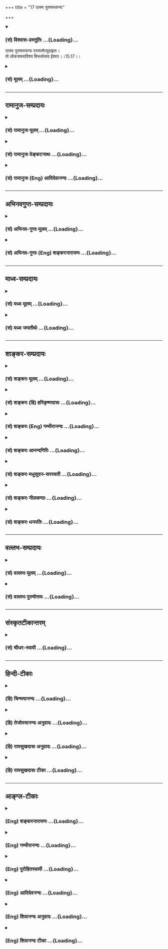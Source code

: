 +++
title = "17 उत्तमः पुरुषस्त्वन्यः"

+++
<div class="js_include" newlevelforh1="3" title="(सं) विश्वास-प्रस्तुतिः" unfilled url="/purANam_vaiShNavam/mahAbhAratam/06-bhIShma-parva/03-bhagavad-gItA-parva/saMskRtam/vishvAsa-prastutiH/15_puruShottama-yogaH/17_uttamaH_puruShast.md">
<details open><summary><h3>(सं) विश्वास-प्रस्तुतिः ...{Loading}...</h3></summary>

उत्तमः पुरुषस्त्वन्यः परमात्मेत्युदाहृतः।  
यो लोकत्रयमाविश्य बिभर्त्यव्यय ईश्वरः।।15.17।।
</details>
</div>
<div class="js_include collapsed" newlevelforh1="3" title="(सं) मूलम्" unfilled url="/purANam_vaiShNavam/mahAbhAratam/06-bhIShma-parva/03-bhagavad-gItA-parva/saMskRtam/mUlam/15_puruShottama-yogaH/17_uttamaH_puruShast.md">
<details><summary><h3>(सं) मूलम् ...{Loading}...</h3></summary>

उत्तमः पुरुषस्त्वन्यः परमात्मेत्युदाहृतः।  
यो लोकत्रयमाविश्य बिभर्त्यव्यय ईश्वरः।।15.17।।
</details>
</div>


_________________
## रामानुज-सम्प्रदायः
<div class="js_include collapsed" newlevelforh1="3" title="(सं) रामानुजः मूलम्" unfilled url="/purANam_vaiShNavam/mahAbhAratam/06-bhIShma-parva/03-bhagavad-gItA-parva/saMskRtam/rAmAnujaH/mUlam/15_puruShottama-yogaH/17_uttamaH_puruShast.md">
<details><summary><h3>(सं) रामानुजः मूलम् ...{Loading}...</h3></summary>

।।15.17।।**उत्तमः पुरुषः तु** ताभ्यां क्षराक्षरशब्दनिर्दिष्टाभ्यां
बद्धमुक्तपुरुषाभ्याम् **अन्यः** अर्थान्तरभूतः **परमात्मा** इति
उदाहृतः। सर्वासु श्रुतिषु परमात्मा इति निर्देशाद् एव हि उत्तमः पुरुषो
बद्धमुक्तपुरुषाभ्याम् अर्थान्तरभूतः इति अवगम्यते। कथम् **यो लोकत्रयम्
आविश्य बिभर्ति** लोक्यत इति लोकः तत्त्रयं लोकत्रयम् अचेतनं तत्संसृष्टः
चेतनो मुक्तः च इति प्रमाणावगम्यम् एतत् त्रयं य आत्मतया आविश्य बिभर्ति; स
तस्माद् व्याप्याद् भर्तव्यात् च अर्थान्तरभूतः। इतः च उक्तात् लोकत्रयाद्
अर्थान्तरभूतः। यतः सः **अव्यय ईश्वरः च।** अव्ययस्वभावो हि व्ययस्वभावाद्
अचेतनात् तत्संबन्धेन तदनुसारिणः च चेतनाद् अचित्संबन्धयोग्यता
पूर्वसंबन्धिनः मुक्तात् च अर्थान्तरभूत एव तथा एतस्य लोकत्रयस्य ईश्वरः
ईशितव्यात् तस्माद् अर्थान्तरभूतः।

</details>
</div>
<div class="js_include collapsed" newlevelforh1="3" title="(सं) रामानुजः वेङ्कटनाथः" unfilled url="/purANam_vaiShNavam/mahAbhAratam/06-bhIShma-parva/03-bhagavad-gItA-parva/saMskRtam/rAmAnujaH/venkaTanAthaH/15_puruShottama-yogaH/17_uttamaH_puruShast.md">
<details><summary><h3>(सं) रामानुजः वेङ्कटनाथः ...{Loading}...</h3></summary>

  
  
।।15.17।। अप्राप्तत्वादन्यत्वस्य विधेयत्वं वदन् तस्य
प्रतियोगिसापेक्षत्वात् प्रकृतक्षराक्षरपुरुषयोरेव प्रतियोगित्वमाह --
उत्तमः पुरुषस्तु ताभ्यामिति। परमात्मेत्युदाहृतः इत्यस्य
विधेयपरत्वासम्भवेन अन्यत्वहेतुपरत्वमाह -- सर्वासु श्रुतिषु चेति। तस्याः
शिखाया मध्ये परमात्मा व्यवस्थितः \[महाना.9।13वासु.6महो.1।9चतुर्वेदो.6\]
आत्मा नारायणः परः \[महाना.9।4\] इत्यादिष्वित्यर्थः।
परमात्मेतिनिर्देशहेतुत्वोपपादकत्वेनोत्तरार्धमवतारयति -- कथमिति।
लोकशब्दस्य भुवनपरत्वे लोकत्रयं भूरादिलोकत्रयं;
स्वर्गमर्त्यपाताललक्षणलोकत्रयं वा स्यात्। तथा च तद्व्यापनभरणयोः
सर्वात्मत्वपर्यवसितपरमात्मत्वोपपादकत्वेन
क्षराक्षरात्मकसर्वान्यत्वसाधकत्वं न स्यात्। कृतकमकृतकं कृतकाकृतकमिति
लोकत्रयपरत्वेऽपि तत्रत्यपुरुषेषु लक्षणा स्वीकार्या ततो वरं
योगवृत्त्याश्रयणमित्यभिप्रेत्य व्याचष्टे -- लोक्यत इति लोक इत्यादिना।
कथमचाक्षुषयोर्बद्धमुक्तयोर्लोकनकर्मत्वमित्यत आह --
प्रमाणावगम्यमेतत्त्रयमिति। यः इति अन्तः प्रविष्टः शास्ता जनानां सर्वात्मा
\[चित्त्यु.11।1आ.3।11\] भर्त्ता सन् भ्रियमाणो बिभर्ति \[आ.3।14\]
इत्यादिकमत्राभिप्रेतम्। सः इति -- परमात्मेति निर्दिष्ट इत्यर्थः। यः
इत्यस्य तत्परत्वात्प्रत्येकं विशेषणानामन्यत्वसाधनसामर्थ्यात्
तदर्थस्थितिमात्रविवक्षायामत्रानपेक्षितोक्त्या
पदान्तरवैयर्थ्यादित्यभिप्रायेणाह -- इतश्चेति।  
  
अत्रावेशभरणेश्वरत्वानां कर्मकर्तृभावेन अन्यत्वोपस्थापकत्वम्; अव्ययत्वस्य
तु साक्षात्स्वभावविरोधादित्यभिप्रायेणाऽऽह -- अव्ययस्वभावो हीति।
एवमवान्तरवैषम्यं दर्शयिष्यतिअव्ययस्वभावतया व्यापनभरणैश्वर्यादियोगेन च
\[रा.भा.15।19\] इति। तत्सम्बन्धेन तदनुसारिण इति --
तदधीनजन्मविनाशादिक्लेशभाज इत्यर्थः।
तद्वज्ज्ञानसङ्कोचविकासलक्षणविकारयोगिन इति वा। योग्यता नाम सहकारिसन्निधौ
कुर्वत्स्वभावत्वं; सहकार्यभावप्रयुक्तकार्याभाववत्त्वं वा। सा च
मुक्तस्याप्यस्तीति स्वभावविरोधस्तत्राप्यविशिष्ट इत्याह --
अचित्सम्बन्धयोग्यतया पूर्वसम्बन्धिन इति। अनवच्छिन्नात्मव्ययत्वं
मुक्तस्यापि नास्तीति भावः। ईश्वरशब्दोऽत्र नानुपयुक्तसंज्ञामात्ररूप
इत्यभिप्रायेणाऽऽह -- तथैतस्येति।
अत्रात्मलक्षणान्तर्गतानुप्रवेशधारणनियमनानां कण्ठोक्तौ
स्वार्थधारणादिवशादेव शेषित्वमपि सिध्यतीत्यभिप्रायेण संग्रहश्लोके
स्वाम्योक्तिः। तथाच तत्र नियन्तृत्वमुपलक्षणीयम्।
एवंअव्ययत्वव्यापनभरणस्वाम्यैः \[रा.भा.16।1\]
इत्यनन्तराध्यायारम्भभाष्येऽपि द्रष्टव्यम्। यद्वा
केवलनियन्तृत्वादिविशिष्टेष्वपीश्वरशब्दस्य प्रयुक्तचरत्वाभावात्
स्वाम्योपश्लिष्टनियमनवेषे च निरूढप्रयोगत्वादीश्वरशब्देनैव
शेषित्वमप्युपस्थापितम्। अपि चात्रयः इति व्याप्त्याद्यानुवादेमयि सर्वमिदं
प्रोतम् \[7।7\] इत्यादिपुरोवादपरामर्शात्तत्प्रकरणेभूमिरापः \[7।4\]
इत्यादिनोक्तं शेषित्वमप्याकृष्यत इति पतिं विश्वस्यात्मेश्वरम्
\[महाना.1।6\] इति पतिशब्दस्थाने चेश्वरशब्दः प्रयुक्त इति,भावः।  
  

</details>
</div>
<div class="js_include collapsed" newlevelforh1="3" title="(सं) रामानुजः (Eng) आदिदेवानन्दः" unfilled url="/purANam_vaiShNavam/mahAbhAratam/06-bhIShma-parva/03-bhagavad-gItA-parva/saMskRtam/rAmAnujaH/english/AdidevAnandaH/15_puruShottama-yogaH/17_uttamaH_puruShast.md">
<details><summary><h3>(सं) रामानुजः (Eng) आदिदेवानन्दः ...{Loading}...</h3></summary>

15.17 But there is the 'Supreme Person who is other than the bound and
liberated selves' expressed by the terms, the 'perishable' and the
'imperishable'. He forms a completely different category. All Srutis
call Him the Supreme Self. But by that very designation as the Supreme
Self, it may be known that the Supreme Person is a category distinct
from the bound and the liberated selves. How; 'Entering the threefold
world,' supports it. 'Loka' (world) is that which is perceived. There
are three such perceivable worlds, He enters the 'three worlds' which
can be understood from the authority of the Srutis. These are the world
of unconscient matter, the world of conscient selves conjoined with
matter, and the world of liberated selves. As understandable from the
Srutis, He enters into these three categories as their Atman and
supports them. Thus, He is an entity different from the triad which He
pervades and maintains. Further He is different, as He is imperishable
and as He is the Lord. Being imperishable, He is different from the
bound non-conscient matter whose nature is subject to decay. He is
different from the bound conscient selves as the latter is subject to
Prakrti and follows its laws. He is also distinguished from the
liberated selves, because in their previous condition they were
connected with matter and mixed with it. Similarly, He is the Lord of
these 'three worlds,' a category distinct from those which have to be
ruled.

</details>
</div>


_________________
## अभिनवगुप्त-सम्प्रदायः
<div class="js_include collapsed" newlevelforh1="3" title="(सं) अभिनव-गुप्तः मूलम्" unfilled url="/purANam_vaiShNavam/mahAbhAratam/06-bhIShma-parva/03-bhagavad-gItA-parva/saMskRtam/abhinava-guptaH/mUlam/15_puruShottama-yogaH/17_uttamaH_puruShast.md">
<details><summary><h3>(सं) अभिनव-गुप्तः मूलम् ...{Loading}...</h3></summary>

।।15.16 -- 15.18।। द्वावित्यादि पुरुषोत्तम इत्यन्तम्। द्वाविमौ पुरुषौ इति
ग्रन्थेनेदमुच्यते -- लोके तावदप्रबुद्धस्वभावोऽपि सर्वः
पृथिव्यादिभूतारब्धशरीरम् आत्मानं चेतनं क्षररूपं जानाति इति लोकस्य
मूढत्वात् द्वैतधीर्न निवर्तते। अहं तु सकलानुग्राही द्वैतग्रन्थिं विभिद्य
सकललोकव्यापकतया वेद्य इति। क्षरमतीतः; भूतानां जडत्वात्। अक्षरमतीतः;
आत्मनोऽप्रबुद्धत्वे सर्वव्यापकत्वखण्डनात्। पुरुषोत्तमो लोके वेदेऽपि सः
उत्तमः पुरुषः इत्यादिभिर्वाक्यैः स एव परमात्मा अद्वयः एवमुच्यते।

</details>
</div>
<div class="js_include collapsed" newlevelforh1="3" title="(सं) अभिनव-गुप्तः (Eng) शङ्करनारायणः" unfilled url="/purANam_vaiShNavam/mahAbhAratam/06-bhIShma-parva/03-bhagavad-gItA-parva/saMskRtam/abhinava-guptaH/english/shankaranArAyaNaH/15_puruShottama-yogaH/17_uttamaH_puruShast.md">
<details><summary><h3>(सं) अभिनव-गुप्तः (Eng) शङ्करनारायणः ...{Loading}...</h3></summary>

15.17 See Comment under 15.18

</details>
</div>


_________________
## माध्व-सम्प्रदायः
<div class="js_include collapsed" newlevelforh1="3" title="(सं) मध्वः मूलम्" unfilled url="/purANam_vaiShNavam/mahAbhAratam/06-bhIShma-parva/03-bhagavad-gItA-parva/saMskRtam/madhvaH/mUlam/15_puruShottama-yogaH/17_uttamaH_puruShast.md">
<details><summary><h3>(सं) मध्वः मूलम् ...{Loading}...</h3></summary>

।।15.16 -- 15.17।। क्षरः भूतानि ब्रह्मादीनि। कूटस्था प्रकृतिः। तथा च
शार्कराक्षश्रुतिः -- प्रजापतिप्रमुखाः सर्वजीवाः क्षरोऽक्षरः पुरुषो वै
प्रधानम्। तदुत्तमं चान्यमुदाहरन्ति जालाजालं मातरिश्वानमेकम् इति।

</details>
</div>
<div class="js_include collapsed" newlevelforh1="3" title="(सं) मध्वः जयतीर्थः" unfilled url="/purANam_vaiShNavam/mahAbhAratam/06-bhIShma-parva/03-bhagavad-gItA-parva/saMskRtam/madhvaH/jayatIrthaH/15_puruShottama-yogaH/17_uttamaH_puruShast.md">
<details><summary><h3>(सं) मध्वः जयतीर्थः ...{Loading}...</h3></summary>

।।15.16 -- 15.17।। क्षराक्षरशब्दौ जडजीवार्थावित्यपव्याख्याननिरासार्थमाह
-- **क्षर** इति। भूतग्रहणं युक्तिसूचनार्थम्। न हि जडमात्रे भूतशब्दो
रूढः; किन्तु जीवेष्वपि। पुरुषशब्दस्य चैतदुपलक्षणम्।
प्रकृतिश्चेतना। अक्षरं इति वक्तव्येकूटस्थः इति वचनमपि युक्तिसूचनार्थमेव।
न हि जीवानां कूटस्थत्वमस्ति;,सुखादिमत्त्वेन विकारित्वात्।
श्रुतिसम्मत्याऽयमेवार्थ इत्याह -- **तथा** चेति। क्षरः इत्यनुवादेन
प्रजापतीत्यादि व्याख्यानम्। अन्यं परमात्मानम्। क्षरान्तर्भूतोऽपि
मातरिश्वा विवक्षाविशेषेणाक्षरोऽपि भवतीत्युच्यते -- **जाले**ति। जालं
संसारबन्धः सोऽस्यास्तीति जालःअर्श आदिभ्योऽच् \[अष्टा.5।2।127\] इति।
तद्रहितश्चाजालः,अभिमानाभावात्।

</details>
</div>


_________________
## शाङ्कर-सम्प्रदायः
<div class="js_include collapsed" newlevelforh1="3" title="(सं) शङ्करः मूलम्" unfilled url="/purANam_vaiShNavam/mahAbhAratam/06-bhIShma-parva/03-bhagavad-gItA-parva/saMskRtam/shankaraH/mUlam/15_puruShottama-yogaH/17_uttamaH_puruShast.md">
<details><summary><h3>(सं) शङ्करः मूलम् ...{Loading}...</h3></summary>

।।15.17।। --,**उत्तमः** उत्कृष्टतमः **पुरुषस्तु अन्यः** अत्यन्तविलक्षणः
आभ्यां **परमात्मा इति** परमश्च असौ देहाद्यविद्याकृतात्मभ्यः; आत्मा च
सर्वभूतानां प्रत्यक्चेतनः; इत्यतः परमात्मा इति **उदाहृतः** उक्तः
वेदान्तेषु। स एव विशिष्यते **यः लोकत्रयं** भूर्भुवःस्वराख्यं स्वकीयया
चैतन्यबलशक्त्या **आविश्य** प्रविश्य **बिभर्ति** स्वरूपसद्भावमात्रेण
बिभर्ति धारयति **अव्ययः** न अस्य व्ययः विद्यते इति अव्ययः। कः **ईश्वरः**
सर्वज्ञः नारायणाख्यः ईशनशीलः।। यथाव्याख्यातस्य ईश्वरस्य पुरुषोत्तमः
इत्येतत् नाम प्रसिद्धम्। तस्य नामनिर्वचनप्रसिद्ध्या अर्थवत्त्वं नाम्नो
दर्शयन् निरतिशयः अहम् ईश्वरः इति आत्मानं दर्शयति भगवान् --,

</details>
</div>
<div class="js_include collapsed" newlevelforh1="3" title="(सं) शङ्करः (हि) हरिकृष्णदासः" unfilled url="/purANam_vaiShNavam/mahAbhAratam/06-bhIShma-parva/03-bhagavad-gItA-parva/saMskRtam/shankaraH/hindI/harikRShNadAsaH/15_puruShottama-yogaH/17_uttamaH_puruShast.md">
<details><summary><h3>(सं) शङ्करः (हि) हरिकृष्णदासः ...{Loading}...</h3></summary>

।।15.17।। तथा जो क्षर और अक्षर -- इन दोनोंसे विलक्षण है; और क्षरअक्षररूप
दोनों उपाधियोंके दोषसे रहित है वह नित्य; शुद्ध; बुद्ध और मुक्तस्वभाववाला
--, उत्तमअतिशय उत्कृष्ट पुरुष तो अन्य ही है। अर्थात् इन दोनोंसे अत्यन्त
विलक्षण है; जो कि परमात्मा नामसे कहा गया है। वह ईश्वर अविद्याजनित
शरीरादि आत्माओंकी अपेक्षा पर है और सब प्राणियोंका आत्मा यानी अन्तरात्मा
है इस कारण वैदान्तवाक्योंमें वह परमात्मा नामसे कहा गया है। उसीका
विशेषरूपसे निरूपण करते हैं -- जो पृथ्वी; अन्तरिक्ष और स्वर्ग -- इन तीनों
लोकोंको; अपने चैतन्यबलकी शक्तिसे उनमें प्रविष्ट होकर; केवल
स्वरूपसत्तामात्रसे उनको धारण करता है और जो अविनाशी ईश्वर है; अर्थात्
जिसका कभी नाश न हो; ऐसा नारायण नामक सर्वज्ञ और सबका शासन करनेवाला है।

</details>
</div>
<div class="js_include collapsed" newlevelforh1="3" title="(सं) शङ्करः (Eng) गम्भीरानन्दः" unfilled url="/purANam_vaiShNavam/mahAbhAratam/06-bhIShma-parva/03-bhagavad-gItA-parva/saMskRtam/shankaraH/english/gambhIrAnandaH/15_puruShottama-yogaH/17_uttamaH_puruShast.md">
<details><summary><h3>(सं) शङ्करः (Eng) गम्भीरानन्दः ...{Loading}...</h3></summary>

15.17 Tu, but; anyah, different, entirely contrary in characteristics
from these; is the uttamah, supreme, most excellent; purusah, Person,
who is different in characteristics from these-the mutable and the
immutable-, untouched by the mutable and the immutable limiting
adjuncts, and is by nature eternal, pure, conscious and free; udahrtah,
spoken of in the Upanisads; iti, as; the paramatma, supreme Self; He is
paramah, supreme, as compared with the selves like body etc. created by
ignorance, and is the atma, Self, the inmost Consciousness of all
beings. Hence He is the supreme Self. He Himself is being specially
described: yah, who, by dint of His own active power inhering in the
energy that is Maya; \[Caitanya, consciousness, itself is the bala
(energy); the sakti (active power) therein is Maya. Through that He
upholds.\] avisya, permeating; loka-trayam, the three worlds-called Bhuh
(Earth), Bhuvah, (Intermediate Space) and Svah (Heaven); bibharti,
upholds (them) by merely being present in His own nature. (And He) is
the avyayah, imperishable; isvarah, God, the Omniscient One called
Narayana, who is the Lord by nature. This name-the supreme Person-of God
as described is well known. Showing that the name is apt by virtue of
its etymological significance, the Lord reveals Himself saying, 'I am
the unsurpassable God':

</details>
</div>
<div class="js_include collapsed" newlevelforh1="3" title="(सं) शङ्करः आनन्दगिरिः" unfilled url="/purANam_vaiShNavam/mahAbhAratam/06-bhIShma-parva/03-bhagavad-gItA-parva/saMskRtam/shankaraH/AnandagiriH/15_puruShottama-yogaH/17_uttamaH_puruShast.md">
<details><summary><h3>(सं) शङ्करः आनन्दगिरिः ...{Loading}...</h3></summary>

।।15.17।। कार्यकारणाख्यौ राशी दर्शयित्वा राश्यन्तरं दर्शयति --
**आभ्यामिति।** वैलक्षण्यफलमाह -- **क्षरेति।** उपाधिद्वयकृतगुणदोषास्पर्शे
फलितमाह -- **नित्येति।** आभ्यां क्षराक्षराभ्यामिति यावत्। उत्तमोऽन्य इति
पदद्वयं वस्तुतः सर्वथैव क्षराक्षरात्मत्वाभावदृष्ट्यर्थम्।
जडवर्गस्यान्यत्वकृतं स्वातन्त्र्यं निरस्यति -- **स एवेति।**
लोकत्रयमित्युपलक्षणं सर्वं जगदपि विवक्षितम्। चैतन्यमेव बलं तत्र
शक्तिर्माया तयेति यावत्। जगद्धारणे परस्य व्यापारान्तरं वारयति --
**स्वरूपेति।** नचास्यान्यो धारयिता स्वतोऽचलत्वादित्याह -- **अव्यय
इति।**संयुक्तमेतत्क्षरमक्षरं च व्यक्ताव्यक्तं भरते विश्वमीशः इति
श्रुत्यर्थं गृहीत्वाह -- **ईश्वर इति।**

</details>
</div>
<div class="js_include collapsed" newlevelforh1="3" title="(सं) शङ्करः मधुसूदन-सरस्वती" unfilled url="/purANam_vaiShNavam/mahAbhAratam/06-bhIShma-parva/03-bhagavad-gItA-parva/saMskRtam/shankaraH/madhusUdana-sarasvatI/15_puruShottama-yogaH/17_uttamaH_puruShast.md">
<details><summary><h3>(सं) शङ्करः मधुसूदन-सरस्वती ...{Loading}...</h3></summary>

।।15.17।। आभ्यां क्षराक्षराभ्यां विलक्षणः
क्षराक्षरोपाधिद्वयदोषेणास्पृष्टो नित्यशुद्धबुद्धमुक्तस्वभाव -- उत्तम
इति। उत्तम उत्कृष्टतमः पुरुषस्त्वन्यः अन्य एवात्यन्तविलक्षण आभ्यां
क्षराक्षराभ्यां जडराशिभ्यामुभयभासकस्तृतीयश्चेतनराशिरित्यर्थः।
परमात्मेत्युदाहृतः अन्नमयप्राणमयमनोमयविज्ञानमयानन्दमयेभ्यः
पञ्चभ्योऽविद्याकल्पितात्मभ्यः परमप्रकृष्टोऽकल्पितोब्रह्मपुच्छं प्रतिष्ठा
इत्युक्त आत्मा च सर्वभूतानां प्रत्यक्चेतन इत्यतः परमात्मेत्युक्तो
वेदान्तेषु यः परमात्मा। लोकत्रयं भूर्भुवःस्वराख्यं सर्वं जगदिति यावत्;
आविश्य स्वकीयया मायाशक्त्याऽधिष्ठाय बिभर्ति सत्तास्फूर्तिप्रदानेन धारयति
पोषयति च। कीदृशः; अव्ययः सर्वविकारशून्य ईश्वरः सर्वस्य नियन्ता नारायणः स
उत्तमः पुरुषः परमात्मेत्युदाहृत इत्यन्वयः। स उत्तमः पुरुषः इति श्रुतेः।

</details>
</div>
<div class="js_include collapsed" newlevelforh1="3" title="(सं) शङ्करः नीलकण्ठः" unfilled url="/purANam_vaiShNavam/mahAbhAratam/06-bhIShma-parva/03-bhagavad-gItA-parva/saMskRtam/shankaraH/nIlakaNThaH/15_puruShottama-yogaH/17_uttamaH_puruShast.md">
<details><summary><h3>(सं) शङ्करः नीलकण्ठः ...{Loading}...</h3></summary>

।।15.17।। एताभ्यां कार्यकारणोपाधिभ्यामन्यो निरुपाधिरुत्तमः पुरुषः योऽसौ
परमात्मेत्युदाहृतः शास्त्रे। योऽसौ मायया ईश्वरो भूत्वा
लोकत्रयमुत्तममध्यमाधमशरीररूपमाविश्य प्रविश्य धारयति शरीरत्रयम्। अथापि
अव्ययः सर्वज्ञत्वेन ईश्वरधर्मेण अल्पज्ञत्वेन जीवधर्मेण वा न व्येति
वर्धते क्षीयते वेत्यर्थः।

</details>
</div>
<div class="js_include collapsed" newlevelforh1="3" title="(सं) शङ्करः धनपतिः" unfilled url="/purANam_vaiShNavam/mahAbhAratam/06-bhIShma-parva/03-bhagavad-gItA-parva/saMskRtam/shankaraH/dhanapatiH/15_puruShottama-yogaH/17_uttamaH_puruShast.md">
<details><summary><h3>(सं) शङ्करः धनपतिः ...{Loading}...</h3></summary>

।।15.17।। कार्यकारणाख्यौ राशी दर्शियत्वा ताभ्यां विलक्षणं राशयन्तरं
परमात्माख्यं दर्शयति -- उत्तम इति। आभ्यां क्षराक्षराभ्यां अन्यो विलक्षणः
उपाधिद्वयदोषेणासंस्पृष्टो नित्यशुद्धबुद्धमुक्तस्वभावः उत्तमः उत्कृष्टमः
पुरुषः अविद्यात्मभ्यो देहादिभ्यः परश्चासौ सर्वभूतानामात्मा च
प्रत्यक्वेतन इत्यतः परमात्मेत्युदाहृतः वेदान्तेषु प्रतिपादितः।
परमात्मानमेव विशिनष्टि। यो लोकत्रयं भूर्भुवःस्वराख्यं
त्रिलोकीपक्षाश्रयेण समस्तं जगत् स्वकीयया मायया चैतन्यबलशत्त्या आविशय
प्रविश्य स्वरुपसद्भावमात्रेण विभर्ति धारयति पोषयति प्रकाशयति। न विद्यते
व्ययो यस्य सोऽव्ययः ईश्वरः ईशनशीलो नारायणाख्यः परमेश्वर इत्यर्थ।

</details>
</div>


_________________
## वल्लभ-सम्प्रदायः
<div class="js_include collapsed" newlevelforh1="3" title="(सं) वल्लभः मूलम्" unfilled url="/purANam_vaiShNavam/mahAbhAratam/06-bhIShma-parva/03-bhagavad-gItA-parva/saMskRtam/vallabhaH/mUlam/15_puruShottama-yogaH/17_uttamaH_puruShast.md">
<details><summary><h3>(सं) वल्लभः मूलम् ...{Loading}...</h3></summary>

।।15.17।। तदुत्तममाश्रयभूतं मुख्यं स्वरूपमाह (तदधिदैवतम्) उत्तमः
पुरुषस्त्वन्य इति। तुशब्दः पूर्वतो भेदं दर्शयति। एताभ्यां अन्यो
विलक्षणोऽमितसच्चिदानन्दात्मा पुरुषोत्तमः सर्वकारणकारणभूतः।
निरस्तविकृतिरव्यय ईश्वरोऽद्भुतैश्वर्यो विभिन्नधर्माश्रय इति यावत्। स
लोकत्रयं गुणात्मकमाविश्यान्तर्यामिरूपो भूत्वा बिभर्तीति ततः पुरुषोत्तम
इत्युदाहृतः सर्वैः। यद्वा नन्वक्षरपरमपुरुषयोरपि भगवत्त्वात्को विशेषः
तत्राह -- परमात्मेति। परमश्चासावात्मा चेति गङ्गाऽध्यात्मदेवतयोरिव तयोः
स्वरूपमिति भावः। तथा च पुराणि स्वप्रकृतिकार्याणि अवराणि तत्सम्बन्धी
क्षरस्तदुष्कृष्टोऽक्षरश्चराचरात्मा तदुत्तमः पुरुषोत्तम इति व्युत्पत्तिः;
तेन नित्यबद्धमुक्तपुरुषद्वयाद्विलक्षणता दर्शिता। बद्धो मुक्त इति व्याख्या
गुणतो मे न वस्तुतः \[भाग.11।11।1\] इति भागवतवाक्यात्। अस्यार्थः -- बद्ध
इति क्षररूपतयाख्या आत्मनः मुक्त इत्यक्षररूपतया च विशेषाख्या मे गुणतः
(सत्त्वरजस्तमोरूपात्। यद्वा) इच्छारूपाद्भवति तस्य मे मायामूलत्वात् मायां
प्रति तस्य कारणत्वात्न मे मोक्षो न बन्धनं इति वैलक्षण्येन
विरुद्धधर्माश्रयत्वमितिनहि विरध उभयं भगवत्यपरिगणितगुणगण
ईश्वरेऽनवगाह्यमाहात्म्येऽर्वाचीनविकल्पवितर्कविचारप्रमाणाभासकुतर्कशास्त्रकलितान्तःकरणाश्रयदुरवग्रहवादिनां
विवादानवसरः इति भागवतेनैव \[6।9।36\] सूत्रभाष्यरूपेण निर्णयात्।

</details>
</div>
<div class="js_include collapsed" newlevelforh1="3" title="(सं) वल्लभः पुरुषोत्तमः" unfilled url="/purANam_vaiShNavam/mahAbhAratam/06-bhIShma-parva/03-bhagavad-gItA-parva/saMskRtam/vallabhaH/puruShottamaH/15_puruShottama-yogaH/17_uttamaH_puruShast.md">
<details><summary><h3>(सं) वल्लभः पुरुषोत्तमः ...{Loading}...</h3></summary>

  
  
।।15.17।। पुरुषोत्तमज्ञानार्थमेतौ निरूपिताविति तदाह -- उत्तम इति। तुशब्द
एव तत्समत्वव्यावर्तनार्थः। उत्तमः पुरुषः अन्यः सर्वाज्ञातः
सर्वव्यतिरिक्त इत्यर्थः। कीदृशः इत्याकाङ्क्षायामाह -- परमात्मेत्युदाहृतः
परमश्चासावात्मेति परमः सर्वोत्कृष्ट आत्मा अविकृतः इति अमुना प्रकारेण
श्रुत्यादिभिरुदाहृतः कथितः; यो लोकत्रयं तत्तद्रसानुभवार्थमाविर्भवति
धारयति पोषयति च। एवं चेन्नयूनाधिक्यं भविष्यतीत्याशङ्क्याऽऽह -- अव्यय
इति। निर्विकार इत्यर्थः। तर्हि धारणमनुपपन्नमित्यत आह -- ईश्वर इति।
कर्तुमन्यथाकर्तुं च समर्थः। अतस्तथेत्यर्थः।  
  

</details>
</div>


_________________
## संस्कृतटीकान्तरम्
<div class="js_include collapsed" newlevelforh1="3" title="(सं) श्रीधर-स्वामी" unfilled url="/purANam_vaiShNavam/mahAbhAratam/06-bhIShma-parva/03-bhagavad-gItA-parva/saMskRtam/shrIdhara-svAmI/15_puruShottama-yogaH/17_uttamaH_puruShast.md">
<details><summary><h3>(सं) श्रीधर-स्वामी ...{Loading}...</h3></summary>

।।15.17।। यदर्थमेतौ लक्षितौ तमाह **-- उत्तम इति।** एताभ्यां
क्षराक्षराभ्यामन्यो विलक्षणस्तूत्तमः पुरुषः। वैलक्षण्यमेवाह।
परमश्चासावात्मेति चोदाहृत उक्तः श्रुतिभिः। आत्मत्वेन
क्षरादचेतनाद्विलक्षणः परमत्वेनाक्षराच्चेतनाद्भोक्तुर्विलक्षण इत्यर्थः।
परमात्मत्वमेव दर्शयति यो लोकत्रयमिति। य ईश्वर ईशनशीलः; अव्ययश्च
निर्विकार एव सन् लोकत्रयं कृत्स्नमाविश्य बिभर्ति पालयति।

</details>
</div>


_________________
## हिन्दी-टीकाः
<div class="js_include collapsed" newlevelforh1="3" title="(हि) चिन्मयानन्दः" unfilled url="/purANam_vaiShNavam/mahAbhAratam/06-bhIShma-parva/03-bhagavad-gItA-parva/hindI/chinmayAnandaH/15_puruShottama-yogaH/17_uttamaH_puruShast.md">
<details><summary><h3>(हि) चिन्मयानन्दः ...{Loading}...</h3></summary>

।।15.17।। कोई एक व्यक्ति विभिन्न उपाधियों; व्यक्तियों; कार्यों और पदों
की दृष्टि से विभिन्न नामों से संबोधित किया जाता है और यदि इन आपेक्षिक
दृष्टिकोणों को दूर कर दिया जाय; तो वह व्यक्ति शून्य रूप नहीं हो जायेगा।
वह मात्र एक निर्विशेष व्यक्ति रह जाता है। इसी प्रकार; जो परम तत्त्व
नित्यपरिवर्तनशील जगत् के रूप में क्षर पुरुष कहलाता है और क्षर के ज्ञाता
के रूप में अक्षर पुरुष; वह स्वयं इन दोनों से भिन्न ही है; जिसे यहाँ
उत्तम पुरुष; परमात्मा और अव्यय ईश्वर कहा गया है। क्षर से परे पहुँचने पर
अक्षर ही नहीं; वरन् उत्तम पुरुष ही रह जाता है; क्योंकि क्षरत्व के अभाव
में अक्षरत्व का भी अभाव हो जाता है। तब रह जाता है; इन दोनों का परमार्थ
अधिष्ठान परमात्मा। यह परमात्मा या अव्यय ईश्वर तीनों लोकों में प्रवेश
करके उनका धारणपोषण करता है। संस्कृत में लोक शब्द का अर्थ है वह वस्तु जो
देखी या अनुभव की जाती है। इस दृष्टि से; यहाँ लोक शब्द का अर्थ स्वर्गादि
लोक हो सकता है और हमारी परिचित अनुभवों की तीन अवस्थाएं जाग्रत; स्वप्न और
सुषुप्ति भी हो सकती हैं। एक ही संवित् (चैतन्य) इन तीनों को प्रकाशित करता
है। यहाँ विशेष ध्यान देने की बाता यह है कि इन तीनों पुरुषों को भिन्नभिन्न
नहीं समझना चाहिये। केवल उत्तम पुरुष ही पारमार्थिक सत्य है; जो दो विभिन्न
उपाधियों की दृष्टि से क्षर और अक्षर के रूप में प्रतीत हो रहा है।
उपाधियों के अभाव में वह केवल अपने नित्यशुद्ध; निरुपाधिक स्वरूप में रह
जाता है। उदाहरणार्थ; एक ही सर्वगत आकाश घट और मठ इन दो उपाधियों से
अवच्छिन्न होकर घटाकाश और मठाकाश के रूप में प्रतीत होता है। यहाँ यह
स्पष्ट है कि यह कोई तीन आकाश घटाकाश; मठाकाश और महाकाश नहीं बन गये हैं।
घट और मठ की उपाधियों से ध्यान दूर कर लें तो ज्ञात होता कि वस्तुत आकाश एक
ही है। इसी प्रकार; उत्तम पुरुष ही दृश्य और दृष्टा के रूप में क्षर और
अक्षर पुरुष कहलाता है। परन्तु उपाधियों से विवर्जित हुआ वह परमात्मा ही
है। अगले श्लोक में; भगवान् श्रीकृष्ण पुरुषोत्तम शब्द की व्युत्पत्ति
दर्शाकर यह बताते हैं कि वे किस प्रकार परम ब्रह्म स्वरूप हैं

</details>
</div>
<div class="js_include collapsed" newlevelforh1="3" title="(हि) तेजोमयानन्दः अनुवादः" unfilled url="/purANam_vaiShNavam/mahAbhAratam/06-bhIShma-parva/03-bhagavad-gItA-parva/hindI/tejomayAnandaH/anuvAdaH/15_puruShottama-yogaH/17_uttamaH_puruShast.md">
<details><summary><h3>(हि) तेजोमयानन्दः अनुवादः ...{Loading}...</h3></summary>

।।15.17।। परन्तु उत्तम पुरुष अन्य ही है, जो परमात्मा कहलाता है और जो
तीनों लोकों में प्रवेश करके सबका धारण करने वाला अव्यय ईश्वर है।।

</details>
</div>
<div class="js_include collapsed" newlevelforh1="3" title="(हि) रामसुखदासः अनुवादः" unfilled url="/purANam_vaiShNavam/mahAbhAratam/06-bhIShma-parva/03-bhagavad-gItA-parva/hindI/rAmasukhadAsaH/anuvAdaH/15_puruShottama-yogaH/17_uttamaH_puruShast.md">
<details><summary><h3>(हि) रामसुखदासः अनुवादः ...{Loading}...</h3></summary>

।।15.17।। उत्तम पुरुष तो अन्य ही है, जो परमात्मा नामसे कहा गया है। वही
अविनाशी ईश्वर तीनों लोकोंमें प्रविष्ट होकर सबका भरण-पोषण करता है।

</details>
</div>
<div class="js_include collapsed" newlevelforh1="3" title="(हि) रामसुखदासः टीका" unfilled url="/purANam_vaiShNavam/mahAbhAratam/06-bhIShma-parva/03-bhagavad-gItA-parva/hindI/rAmasukhadAsaH/TIkA/15_puruShottama-yogaH/17_uttamaH_puruShast.md">
<details><summary><h3>(हि) रामसुखदासः टीका ...{Loading}...</h3></summary>

।।15.17।।***व्याख्या --***  **उत्तमः पुरुषस्त्वन्यः --** पूर्वश्लोकमें
क्षर और अक्षर दो प्रकारके पुरुषोंका वर्णन करनेके बाद अब भगवान् यह बताते
हैं कि उन दोनोंसे उत्तम पुरुष तो अन्य ही है **(टिप्पणी प₀ 782)**। यहाँ
**अन्यः** पद परमात्माको अविनाशी अक्षर(जीवात्मा) से भिन्न बतानके लिये
नहीं; प्रत्युत उससे विलक्षण बतानेके लिये आया है। इसीलिये भगवान्ने आगे
अठारहवें श्लोकमें अपनेको नाशवान् क्षरसे अतीत और अविनाशी अक्षरसे उत्तम
बताया है। परमात्माका अंश होते हुए भी जीवात्माकी दृष्टि या खिंचाव नाशवान्
क्षरकी ओर हो रहा है। इसीलिये यहाँ भगवान्को उससे विलक्षण बताया गया
है।**परमात्मेत्युदाहृतः --** उस उत्तम पुरुषको ही परमात्मा नामसे कहा जाता
है। परमात्मा शब्द निर्गुणका वाचक माना जाता है; जिसका अर्थ है -- परम
(श्रेष्ठ) आत्मा अथवा सम्पूर्ण जीवोंकी आत्मा। इस श्लोकमें परमात्मा और
ईश्वर -- दोनों शब्द आये हैं; जिसका तात्पर्य है कि निर्गुण और सगुण सब एक
पुरुषोत्तम ही है।**यो लोकत्रयमाविश्य बिभर्त्यव्यय ईश्वरः --** वह उत्तम
पुरुष (परमात्मा) तीनों लोकोंमें अर्थात् सर्वत्र समानरूपसे नित्य व्याप्त
है।  
  
यहाँ **बिभर्ति** पदका तात्पर्य यह है कि वास्तवमें परमात्मा ही सम्पूर्ण
प्राणियोंका भरणपोषण करते हैं; पर जीवात्मा संसारसे अपना सम्बन्ध मान
लेनेके कारण भूलसे सांसारिक व्यक्तियों आदिको अपना मानकर उनके भरणपोषणादिका
भार अपने ऊपर ले लेता है। इससे वह व्यर्थ ही दुःख पाता रहता है **(टिप्पणी
प₀ 783.1)**। भगवान्को **अव्ययः** कहनेका तात्पर्य है कि सम्पूर्ण लोकोंका
भरणपोषण करते रहनेपर भी भगवान्का कोई व्यय (खर्चा) नहीं होता अर्थात् उनमें
किसी तरहकी किञ्चिन्मात्र भी कमी नहीं आती। वे सदा ज्योंकेत्यों रहते
हैं।**ईश्वरः** शब्द सगुणका वाचक माना जाता है; जिसका अर्थ है -- शासन
करनेवाला।  
  
**मार्मिक बात**  
  
यद्यपि मातापिता बालकका पालनपोषण किया करते हैं; तथापि बालकको इस बातका
ज्ञान नहीं होता कि मेरा पालनपोषण कौन करता है; कैसे करता है और किसलिये
करता है इसी तरह यद्यपि भगवान् मात्र प्राणियोंका पालनपोषण करते हैं; तथापि
अज्ञानी मनुष्यको (भगवान्पर दृष्टि न रहनेसे) इस बातका पता ही नहीं लगता कि
मेरा पालनपोषण कौन करता है। भगवान्का शरणागत भक्त ही इस बातको ठीक तरहसे
जानता है कि एक भगवान् ही सबका सम्यक् प्रकारसे पालनपोषण कर रहे हैं।  
  
पालनपोषण करनेमें भगवान् किसीके साथ कोई पक्षपात (विषमता) नहीं करते। वे
भक्तअभक्त; पापीपुण्यात्मा; आस्तिकनास्तिक आदि सभीका समानरूपसे पालनपोषण
करते हैं **(टिप्पणी प₀ 783.2)**। प्रत्यक्ष देखनेमें आता है कि
भगवान्द्वारा रचित सृष्टिमें सूर्य सबको समानरूपसे प्रकाश देता है; पृथ्वी
सबको समानरूपसे धारण करती है; वैश्वानरअग्नि सबके अन्नको समानरूपसे पचाती
है; वायु सबको (श्वास लेनेके लिये) समानरूपसे प्राप्त होती है; अन्नजल सबको
समानरूपसे तृप्त करते हैं; इत्यादि।  
  
***सम्बन्ध --***  पूर्वश्लोकमें वर्णित उत्तम पुरुषके साथ अपनी एकता
बताकर अब साकाररूपसे प्रकट भगवान् श्रीकृष्ण अपना अत्यन्त गोपनीय रहस्य
प्रकट कहते हैं।  
  

</details>
</div>


_________________
## आङ्ग्ल-टीकाः
<div class="js_include collapsed" newlevelforh1="3" title="(Eng) शङ्करनारायणः" unfilled url="/purANam_vaiShNavam/mahAbhAratam/06-bhIShma-parva/03-bhagavad-gItA-parva/english/shankaranArAyaNaH/15_puruShottama-yogaH/17_uttamaH_puruShast.md">
<details><summary><h3>(Eng) शङ्करनारायणः ...{Loading}...</h3></summary>

15.17. But the Highest Person, distinct \[from both this\] is spoken of
as the Supreme Self, which, being the changeless Lord, sustains the
triad of the world by entering into it.

</details>
</div>
<div class="js_include collapsed" newlevelforh1="3" title="(Eng) गम्भीरानन्दः" unfilled url="/purANam_vaiShNavam/mahAbhAratam/06-bhIShma-parva/03-bhagavad-gItA-parva/english/gambhIrAnandaH/15_puruShottama-yogaH/17_uttamaH_puruShast.md">
<details><summary><h3>(Eng) गम्भीरानन्दः ...{Loading}...</h3></summary>

15.17 But different is th supreme Person who is spoken of as the
transcendental Self, who, permeating the three worlds, upholds (them),
and is the imperisahble God.

</details>
</div>
<div class="js_include collapsed" newlevelforh1="3" title="(Eng) पुरोहितस्वामी" unfilled url="/purANam_vaiShNavam/mahAbhAratam/06-bhIShma-parva/03-bhagavad-gItA-parva/english/purohitasvAmI/15_puruShottama-yogaH/17_uttamaH_puruShast.md">
<details><summary><h3>(Eng) पुरोहितस्वामी ...{Loading}...</h3></summary>

15.17 But higher than all am I, the Supreme God, the Absolute Self, the
Eternal Lord, Who pervades the worlds and upholds them all.

</details>
</div>
<div class="js_include collapsed" newlevelforh1="3" title="(Eng) आदिदेवनन्दः" unfilled url="/purANam_vaiShNavam/mahAbhAratam/06-bhIShma-parva/03-bhagavad-gItA-parva/english/AdidevanandaH/15_puruShottama-yogaH/17_uttamaH_puruShast.md">
<details><summary><h3>(Eng) आदिदेवनन्दः ...{Loading}...</h3></summary>

15.17 There is the Supreme Person other than these. He is named the
Supreme Self (Paramatma) in all the Vedas. He who, as the Immutable One
and the Lord, entering the threefold world, supports it.

</details>
</div>
<div class="js_include collapsed" newlevelforh1="3" title="(Eng) शिवानन्दः अनुवादः" unfilled url="/purANam_vaiShNavam/mahAbhAratam/06-bhIShma-parva/03-bhagavad-gItA-parva/english/shivAnandaH/anuvAdaH/15_puruShottama-yogaH/17_uttamaH_puruShast.md">
<details><summary><h3>(Eng) शिवानन्दः अनुवादः ...{Loading}...</h3></summary>

15.17 But distinct is the Supreme Purusha called the highest Self, the
indestructible Lord Who, pervading the three worlds, sustains them.

</details>
</div>
<div class="js_include collapsed" newlevelforh1="3" title="(Eng) शिवानन्दः टीका" unfilled url="/purANam_vaiShNavam/mahAbhAratam/06-bhIShma-parva/03-bhagavad-gItA-parva/english/shivAnandaH/TIkA/15_puruShottama-yogaH/17_uttamaH_puruShast.md">
<details><summary><h3>(Eng) शिवानन्दः टीका ...{Loading}...</h3></summary>

15.17 उत्तमः the Supreme; पुरुषः Purusha; तु but; अन्यः another;
परमात्मा the highest; Self; इति thus; उदाहृतः called; यः who; लोकत्रयम्
the three worlds; आविश्य pervading; बिभर्ति sustains; अव्ययः the
indestructible; ईश्वरः Lord.Commentary Purushottama is beyond the
universe though He pervades the three worlds. Therefore He is called the
Supreme Being by the Vedas and men of this world. He pervades the three
worlds and upholds them yet; He is not tainted by the world. He is above
the world or worldliness.Just as the waking state is different from the
dram or the deep sleep states; just as the orb of the sun is different
from his rays or the mirage they casue; so also is the highest Purusha
different from the perishable and the imperishable Purushas.The highest
Purusha is the haven of peace. In Him all take their refuge and eternal
rest. He is incomparable for He is selfcontained there is nothing like
Him. He can only be compared to Himself. The imperishable Being (Akshara
Brahman) Who is beyond the world and the Avyaktam (the Unmanifested) are
essentially the same as the Purushottama Who transcends both the Kshara
and the Akshara.The Purushottama is ite distinct from the two -- Kshara
and Akshara. He is the Supreme Being. The physical body; the astral body
and the causal body are also termed the Self. But these are secondary
selves. Paramatma or the Supreme Self is the primary Self. Purushottama
or Paramatma is the supreme or the highest when compared with the other
secondary selves created by ignorance. He is the innermost consciousness
of all beings. He is the support of everything. He is the Niyanta; the
Inner Ruler. He is independent. Therefore He is known as the Supreme
Self in the Vedanta.Anyah Another; ite distinct from the two.Lokatrayam
The three worlds Bhuh (the earth); Bhuvah (the midregion) and Svah
(heaven) are the three worlds.Purushottama is further described as
follows He is the imperishable and omniscient Lord Narayana Who
permeates the three worlds by His vital energy and sustains them by His
mere existence in them.Avyaya Imperishable; that which is free from the
modifications such as birth; death; etc. Just as the king who rules his
subjects and controls them is distinct from them; so also the Supreme
Being Who is the ruler of the perishable and the imperishable is
distinct from them. (Cf.VIII.20)

</details>
</div>
